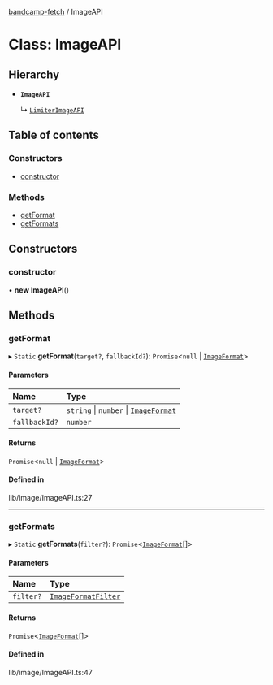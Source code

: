 [bandcamp-fetch](../README.md) / ImageAPI

# Class: ImageAPI

## Hierarchy

- **`ImageAPI`**

  ↳ [`LimiterImageAPI`](LimiterImageAPI.md)

## Table of contents

### Constructors

- [constructor](ImageAPI.md#constructor)

### Methods

- [getFormat](ImageAPI.md#getformat)
- [getFormats](ImageAPI.md#getformats)

## Constructors

### constructor

• **new ImageAPI**()

## Methods

### getFormat

▸ `Static` **getFormat**(`target?`, `fallbackId?`): `Promise`<``null`` \| [`ImageFormat`](../interfaces/ImageFormat.md)\>

#### Parameters

| Name | Type |
| :------ | :------ |
| `target?` | `string` \| `number` \| [`ImageFormat`](../interfaces/ImageFormat.md) |
| `fallbackId?` | `number` |

#### Returns

`Promise`<``null`` \| [`ImageFormat`](../interfaces/ImageFormat.md)\>

#### Defined in

lib/image/ImageAPI.ts:27

___

### getFormats

▸ `Static` **getFormats**(`filter?`): `Promise`<[`ImageFormat`](../interfaces/ImageFormat.md)[]\>

#### Parameters

| Name | Type |
| :------ | :------ |
| `filter?` | [`ImageFormatFilter`](../enums/ImageFormatFilter.md) |

#### Returns

`Promise`<[`ImageFormat`](../interfaces/ImageFormat.md)[]\>

#### Defined in

lib/image/ImageAPI.ts:47

